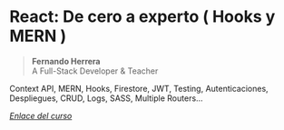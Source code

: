 # React: De cero a experto ( Hooks y MERN )
> **Fernando Herrera**  
> A Full-Stack Developer & Teacher

Context API, MERN, Hooks, Firestore, JWT, Testing, Autenticaciones, Despliegues, CRUD, Logs, SASS, Multiple Routers...  

[_Enlace del curso_](https://www.udemy.com/course/react-cero-experto/) 